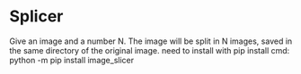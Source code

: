 # Splicer
Give an image and a number N. The image will be split in N images, saved in the same directory of the original image. 
 need to install with pip install cmd: python -m pip install image_slicer
